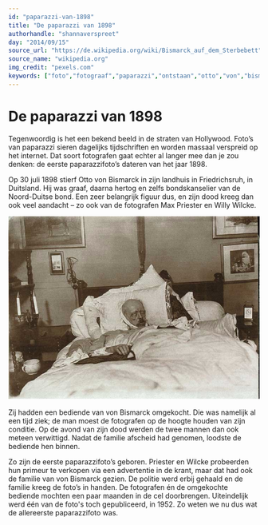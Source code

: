 ```yaml
---
id: "paparazzi-van-1898"
title: "De paparazzi van 1898"
authorhandle: "shannaverspreet"
day: "2014/09/15"
source_url: "https://de.wikipedia.org/wiki/Bismarck_auf_dem_Sterbebett"
source_name: "wikipedia.org"
img_credit: "pexels.com"
keywords: ["foto","fotograaf","paparazzi","ontstaan","otto","von","bismark","overleden"]
---
```

# De paparazzi van 1898
Tegenwoordig is het een bekend beeld in de straten van Hollywood. Foto’s van paparazzi sieren dagelijks tijdschriften en worden massaal verspreid op het internet. Dat soort fotografen gaat echter al langer mee dan je zou denken: de eerste paparazzifoto’s dateren van het jaar 1898.

Op 30 juli 1898 stierf Otto von Bismarck in zijn landhuis in Friedrichsruh, in Duitsland. Hij was graaf, daarna hertog en zelfs bondskanselier van de Noord-Duitse bond. Een zeer belangrijk figuur dus, en zijn dood kreeg dan ook veel aandacht – zo ook van de fotografen Max Priester en Willy Wilcke.

![wikimedia.org](2.jpg "Credit: wikimedia.org")

Zij hadden een bediende van von Bismarck omgekocht. Die was namelijk al een tijd ziek; de man moest de fotografen op de hoogte houden van zijn conditie. Op de avond van zijn dood werden de twee mannen dan ook meteen verwittigd. Nadat de familie afscheid had genomen, loodste de bediende hen binnen.

Zo zijn de eerste paparazzifoto’s geboren. Priester en Wilcke probeerden hun primeur te verkopen via een advertentie in de krant, maar dat had ook de familie van von Bismarck gezien. De politie werd erbij gehaald en de familie kreeg de foto’s in handen. De fotografen én de omgekochte bediende mochten een paar maanden in de cel doorbrengen. Uiteindelijk werd één van de foto's toch gepubliceerd, in 1952. Zo weten we nu dus wat de allereerste paparazzifoto was.